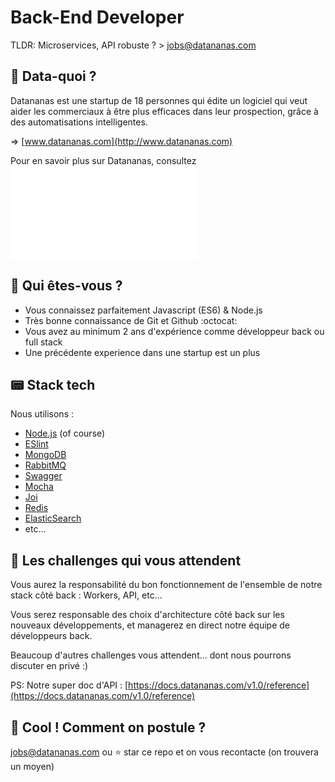 
# Back-End Developer

TLDR: Microservices, API robuste ? > jobs@datananas.com

## :pineapple: Data-quoi ?

Datananas est une startup de 18 personnes qui édite un logiciel qui veut aider les commerciaux à être plus efficaces dans leur prospection, grâce à des automatisations intelligentes.

=> [www.datananas.com](http://www.datananas.com)

Pour en savoir plus sur Datananas, consultez ![README.md](README.md)

## :raising_hand: Qui êtes-vous ?

- Vous connaissez parfaitement Javascript (ES6) & Node.js
- Très bonne connaissance de Git et Github :octocat:
- Vous avez au minimum 2 ans d'expérience comme développeur back ou full stack
- Une précédente experience dans une startup est un plus

## :pager: Stack tech

Nous utilisons :
- [Node.js](https://nodejs.org/en/) (of course)
- [ESlint](https://github.com/eslint/eslint)
- [MongoDB](https://www.mongodb.com/)
- [RabbitMQ](https://www.rabbitmq.com/)
- [Swagger](https://swagger.io/)
- [Mocha](https://mochajs.org/)
- [Joi](https://github.com/hapijs/joi)
- [Redis](https://redis.io/)
- [ElasticSearch](https://www.elastic.co/fr/)
- etc...

## :construction: Les challenges qui vous attendent

Vous aurez la responsabilité du bon fonctionnement de l'ensemble de notre stack côté back : Workers, API, etc...

Vous serez responsable des choix d'architecture côté back sur les nouveaux développements, et managerez en direct notre équipe de développeurs back.

Beaucoup d'autres challenges vous attendent... dont nous pourrons discuter en privé :)

PS: Notre super doc d'API : [https://docs.datananas.com/v1.0/reference](https://docs.datananas.com/v1.0/reference)

## :love_letter: Cool ! Comment on postule ?

jobs@datananas.com ou :star: star ce repo et on vous recontacte (on trouvera un moyen)
